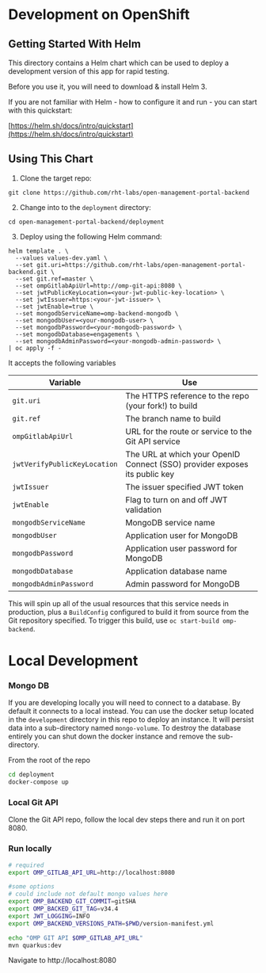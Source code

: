 # Development on OpenShift

## Getting Started With Helm

This directory contains a Helm chart which can be used to deploy a development version of this app for rapid testing.

Before you use it, you will need to download & install Helm 3.

If you are not familiar with Helm - how to configure it and run - you can start with this quickstart:

[https://helm.sh/docs/intro/quickstart](https://helm.sh/docs/intro/quickstart)

## Using This Chart

1. Clone the target repo:

```
git clone https://github.com/rht-labs/open-management-portal-backend
```

2. Change into to the `deployment` directory:

```
cd open-management-portal-backend/deployment
```

3. Deploy using the following Helm command:

```shell script
helm template . \
  --values values-dev.yaml \
  --set git.uri=https://github.com/rht-labs/open-management-portal-backend.git \
  --set git.ref=master \
  --set ompGitlabApiUrl=http://omp-git-api:8080 \
  --set jwtPublicKeyLocation=<your-jwt-public-key-location> \
  --set jwtIssuer=https:<your-jwt-issuer> \
  --set jwtEnable=true \
  --set mongodbServiceName=omp-backend-mongodb \
  --set mongodbUser=<your-mongodb-user> \
  --set mongodbPassword=<your-mongodb-password> \
  --set mongodbDatabase=engagements \
  --set mongodbAdminPassword=<your-mongodb-admin-password> \
| oc apply -f -
```

It accepts the following variables

| Variable  | Use  |
|---|---|
| `git.uri`  | The HTTPS reference to the repo (your fork!) to build  |
| `git.ref`  | The branch name to build  |
| `ompGitlabApiUrl`  | URL for the route or service to the Git API service  |
| `jwtVerifyPublicKeyLocation`  | The URL at which your OpenID Connect (SSO) provider exposes its public key  |
| `jwtIssuer`  | The issuer specified JWT token|
| `jwtEnable`  | Flag to turn on and off JWT validation  |
| `mongodbServiceName` | MongoDB service name |
| `mongodbUser` | Application user for MongoDB |
| `mongodbPassword` | Application user password for MongoDB |
| `mongodbDatabase` | Application database name |
| `mongodbAdminPassword` | Admin password for MongoDB |

This will spin up all of the usual resources that this service needs in production, plus a `BuildConfig` configured to build it from source from the Git repository specified. To trigger this build, use `oc start-build omp-backend`.

# Local Development

### Mongo DB

If you are developing locally you will need to connect to a database. By default it connects to a local instead. You can use the docker setup located in the `development` directory in this repo to deploy an instance. It will persist data into a sub-directory named `mongo-volume`. To destroy the database entirely you can shut down the docker instance and remove the sub-directory.

From the root of the repo

```bash
cd deployment
docker-compose up
```

### Local Git API

Clone the Git API repo, follow the local dev steps there and run it on port 8080.

### Run locally

```bash
# required
export OMP_GITLAB_API_URL=http://localhost:8080

#some options
# could include not default mongo values here
export OMP_BACKEND_GIT_COMMIT=gitSHA
export OMP_BACKED_GIT_TAG=v34.4
export JWT_LOGGING=INFO
export OMP_BACKEND_VERSIONS_PATH=$PWD/version-manifest.yml

echo "OMP GIT API $OMP_GITLAB_API_URL"
mvn quarkus:dev
```

Navigate to http://localhost:8080